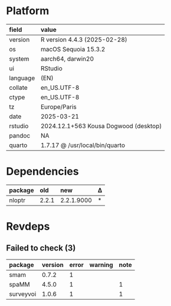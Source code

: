 # Platform

|field    |value                                 |
|:--------|:-------------------------------------|
|version  |R version 4.4.3 (2025-02-28)          |
|os       |macOS Sequoia 15.3.2                  |
|system   |aarch64, darwin20                     |
|ui       |RStudio                               |
|language |(EN)                                  |
|collate  |en_US.UTF-8                           |
|ctype    |en_US.UTF-8                           |
|tz       |Europe/Paris                          |
|date     |2025-03-21                            |
|rstudio  |2024.12.1+563 Kousa Dogwood (desktop) |
|pandoc   |NA                                    |
|quarto   |1.7.17 @ /usr/local/bin/quarto        |

# Dependencies

|package |old   |new        |Δ  |
|:-------|:-----|:----------|:--|
|nloptr  |2.2.1 |2.2.1.9000 |*  |

# Revdeps

## Failed to check (3)

|package   |version |error |warning |note |
|:---------|:-------|:-----|:-------|:----|
|smam      |0.7.2   |1     |        |     |
|spaMM     |4.5.0   |1     |        |1    |
|surveyvoi |1.0.6   |1     |        |1    |

